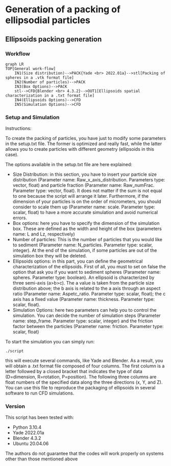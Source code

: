# Generation of a packing of ellipsodial particles 

## Ellipsoids packing generation

### Workflow
```mermaid
graph LR
TOP[General work-flow]
    IN1(Size distribution)-->PACK{Yade <br> 2022.01a}-->stl[Packing of spheres in a .vtk format file]
    IN2(Number of particles)-->PACK
    IN3(Box Options)-->PACK
    stl-->CFD{Blender <br> 4.3.2}-->OUT1[Ellipsoids spatial characterization in a .txt format file]
    IN4(Ellipsoids Options)-->CFD
    IN5(Simulation Options)-->CFD
```

### Setup and Simulation
Instructions:

To create the packing of particles, you have just to modify some parameters in the setup.txt file.
The former is optimized and really fast, while the latter allows you to create particles
with different geometry (ellipsoids in this case).

The options available in the setup.txt file are here explained:
- Size Distribution: in this section, you have to insert your particle size distribution (Parameter name: Raw_x_axis_distribution. Parameters type: vector, float) and particle fraction (Parameter name: Raw_numFrac. Parameter type: vector, float). It does not matter if the sum is not equal to one because the script will arrange it later. Furthermore, if the dimension of your particles is on the order of micrometers, you should consider to scale them up (Parameter name: scale. Parameter type: scalar, float) to have a more accurate simulation and avoid numerical errors.
- Box options: here you have to specify the dimension of the simulation box. These are defined as the width and height of the box (parameters name: L and Lz, respectively)
- Number of particles: This is the number of particles that you would like to sediment (Parameter name: N_particles. Parameter type: scalar, integer). At the end of the simulation, if some particles are out of the simulation box they will be deleted.
- Ellipsoids options: in this part, you can define the geometrical characterization of the ellipsoids. First of all, you must to set on false the option that ask you if you want to sediment spheres (Parameter name: spheres. Parameter type: boolean). An ellipsoid is characterized by three semi-axis (a>b>c). The a value is taken from the particle size distribution above; the b axis is related to the a axis through an aspect ratio (Parameter name: Aspetc_ratio. Parameter type: scalar, float); the c axis has a fixed value (Parameter name: thickness. Parameter type: scalar, float).
- Simulation Options: here two parameters can help you to control the simulation. You can decide the number of simulation steps (Parameter name: step_frame. Parameter type: scalar, integer) and the friction factor between the particles (Parameter name: friction. Parameter type: scalar, float)

To start the simulation you can simply run:
```
./script
```
this will execute several commands, like Yade and Blender.
As a result, you will obtain a .txt format file composed of four columns. The first column is a letter followed by a closed bracket that indicates the type of data (D=dimension, R=rotation, P=position). The following three columns are float numbers of the specified data along the three directions (x, Y, and Z). You can use this file to reproduce the packaging of ellipsoids in several software to run CFD simulations. 

### Version

This script has been tested with:
- Python 3.10.4
- Yade 2022.01a
- Blender 4.3.2
- Ubuntu 20.04.06

The authors do not guarantee that the codes will work properly on systems other than those mentioned above
